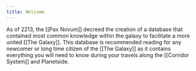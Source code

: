 ```yaml
---
title: Welcome
---
```


As of 2213, the [[Pax Novum]] decreed the creation of a database that contained most common knowledge within the galaxy to facilitate a more united [[The Galaxy]]. This database is recommended reading for any newcomer or long time citizen of the [[The Galaxy]] as it contains everything you will need to know during your travels along the [[Corridor System]] and Planetside. 